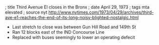 ; title Third Avenue El closes in the Bronx
; date April 29, 1973
; tags mta elevated
; source nyt http://www.nytimes.com/1973/04/29/archives/third-ave-e1-reaches-the-end-of-its-long-noisy-blighted-nostalgic.html

- Last stretch to close was between Gun Hill Road and 149th St
- Ran 12 blocks east of the IND Concourse Line
- Replaced with buses seemingly to lower an operating defecit

